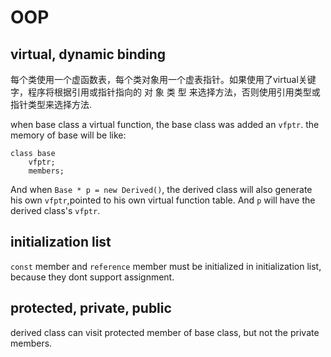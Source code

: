 
# OOP

## virtual, dynamic binding 
每个类使用一个虚函数表，每个类对象用一个虚表指针。如果使用了virtual关键字，程序将根据引用或指针指向的 对 象 类 型 来选择方法，否则使用引用类型或指针类型来选择方法.

when base class a virtual function, the base class was added an `vfptr`.
the memory of base will be like:
```
class base
    vfptr;
    members;
```

And when `Base * p = new Derived()`, the derived class will also generate his own `vfptr`,pointed to his own virtual function table. And `p` will have the derived class's `vfptr`.


## initialization list
`const` member and `reference` member must be initialized in initialization list, because they dont support assignment.

## protected, private, public
derived class can visit protected member of base class, but not the private members.
